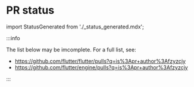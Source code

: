 # PR status

import StatusGenerated from './_status_generated.mdx';

:::info

The list below may be imcomplete. For a full list, see:

* https://github.com/flutter/flutter/pulls?q=is%3Apr+author%3Afzyzcjy
* https://github.com/flutter/engine/pulls?q=is%3Apr+author%3Afzyzcjy

:::

<StatusGenerated />

